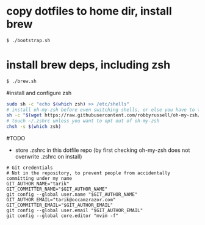 # copy dotfiles to home dir,  install brew
```bash
$ ./bootstrap.sh
```

# install brew deps, including zsh
```bash
$ ./brew.sh
```

#install and configure zsh
```bash
sudo sh -c "echo $(which zsh) >> /etc/shells"
# install oh-my-zsh before even switching shells, or else you have to touch ~/.zshrc
sh -c "$(wget https://raw.githubusercontent.com/robbyrussell/oh-my-zsh/master/tools/install.sh -O -)"
# touch ~/.zshrc unless you want to opt out of oh-my-zsh
chsh -s $(which zsh)
```

#TODO
* store .zshrc in this dotfile repo (by first checking oh-my-zsh does not overwrite .zshrc on install)

```
# Git credentials
# Not in the repository, to prevent people from accidentally committing under my name
GIT_AUTHOR_NAME="tarik"
GIT_COMMITTER_NAME="$GIT_AUTHOR_NAME"
git config --global user.name "$GIT_AUTHOR_NAME"
GIT_AUTHOR_EMAIL="tarik@occamzrazor.com"
GIT_COMMITTER_EMAIL="$GIT_AUTHOR_EMAIL"
git config --global user.email "$GIT_AUTHOR_EMAIL"
git config --global core.editor "mvim -f"
```
